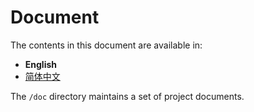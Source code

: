# Document

The contents in this document are available in:

- **English**
- [简体中文](./README.zh-CN.md)

The `/doc` directory maintains a set of project documents.
